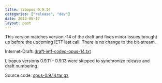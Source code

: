 ```yaml
---
title: libopus 0.9.14
categories: ["release", "dev"]
date: 2012-05-17
layout: post
---
```


This version matches version -14 of the draft and fixes minor issues brought up
before the upcoming IETF last call. There is no change to the bit-stream.

Internet-Draft: [draft-ietf-codec-opus-14.txt](http://tools.ietf.org/id/draft-ietf-codec-opus-14.txt)

Libopus versions 0.9.11 - 0.9.13 were skipped to synchronize release and draft numbering.

Source code: [opus-0.9.14.tar.gz](http://downloads.xiph.org/releases/opus/opus-0.9.14.tar.gz)
